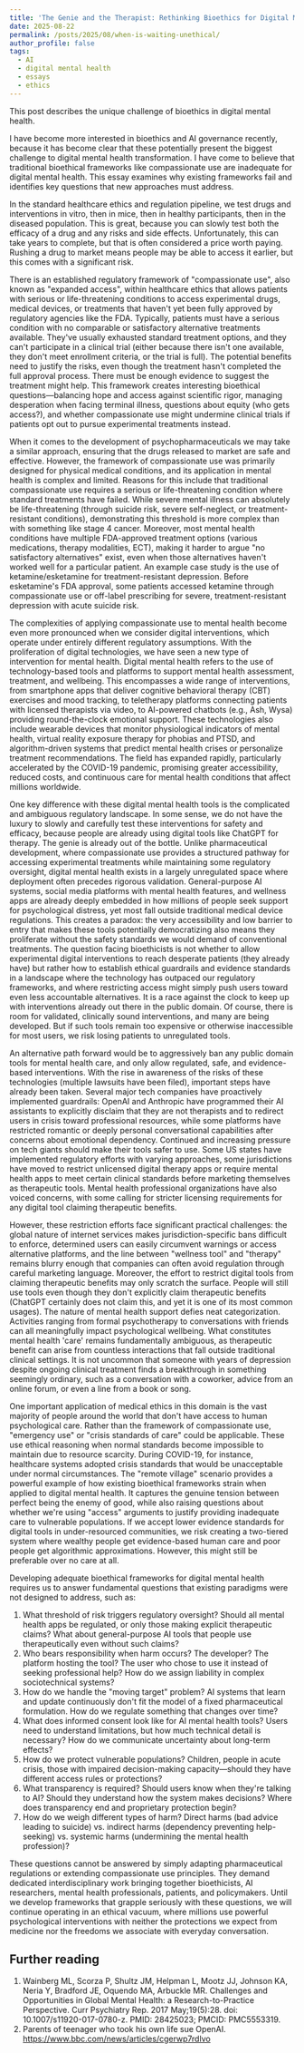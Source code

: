 ```yaml
---
title: 'The Genie and the Therapist: Rethinking Bioethics for Digital Mental Health'
date: 2025-08-22
permalink: /posts/2025/08/when-is-waiting-unethical/
author_profile: false
tags:
  - AI
  - digital mental health
  - essays
  - ethics
---
```


This post describes the unique challenge of bioethics in digital mental health.

I have become more interested in bioethics and AI governance recently, because it has become clear that these potentially present the biggest challenge to digital mental health transformation.
I have come to believe that traditional bioethical frameworks like compassionate use are inadequate for digital mental health.
This essay examines why existing frameworks fail and identifies key questions that new approaches must address.

In the standard healthcare ethics and regulation pipeline, we test drugs and interventions in vitro, then in mice, then in healthy participants, then in the diseased population.
This is great, because you can slowly test both the efficacy of a drug and any risks and side effects.
Unfortunately, this can take years to complete, but that is often considered a price worth paying.
Rushing a drug to market means people may be able to access it earlier, but this comes with a significant risk.

There is an established regulatory framework of "compassionate use", also known as "expanded access", within healthcare ethics that allows patients with serious or life-threatening conditions to access experimental drugs, medical devices, or treatments that haven't yet been fully approved by regulatory agencies like the FDA.
Typically, patients must have a serious condition with no comparable or satisfactory alternative treatments available.
They've usually exhausted standard treatment options, and they can't participate in a clinical trial (either because there isn't one available, they don't meet enrollment criteria, or the trial is full).
The potential benefits need to justify the risks, even though the treatment hasn't completed the full approval process.
There must be enough evidence to suggest the treatment might help.
This framework creates interesting bioethical questions—balancing hope and access against scientific rigor, managing desperation when facing terminal illness, questions about equity (who gets access?), and whether compassionate use might undermine clinical trials if patients opt out to pursue experimental treatments instead.

When it comes to the development of psychopharmaceuticals we may take a similar approach, ensuring that the drugs released to market are safe and effective.
However, the framework of compassionate use was primarily designed for physical medical conditions, and its application in mental health is complex and limited.
Reasons for this include that traditional compassionate use requires a serious or life-threatening condition where standard treatments have failed.
While severe mental illness can absolutely be life-threatening (through suicide risk, severe self-neglect, or treatment-resistant conditions), demonstrating this threshold is more complex than with something like stage 4 cancer.
Moreover, most mental health conditions have multiple FDA-approved treatment options (various medications, therapy modalities, ECT), making it harder to argue "no satisfactory alternatives" exist, even when those alternatives haven't worked well for a particular patient.
An example case study is the use of ketamine/esketamine for treatment-resistant depression.
Before esketamine's FDA approval, some patients accessed ketamine through compassionate use or off-label prescribing for severe, treatment-resistant depression with acute suicide risk.

The complexities of applying compassionate use to mental health become even more pronounced when we consider digital interventions, which operate under entirely different regulatory assumptions.
With the proliferation of digital technologies, we have seen a new type of intervention for mental health.
Digital mental health refers to the use of technology-based tools and platforms to support mental health assessment, treatment, and wellbeing.
This encompasses a wide range of interventions, from smartphone apps that deliver cognitive behavioral therapy (CBT) exercises and mood tracking, to teletherapy platforms connecting patients with licensed therapists via video, to AI-powered chatbots (e.g., Ash, Wysa) providing round-the-clock emotional support.
These technologies also include wearable devices that monitor physiological indicators of mental health, virtual reality exposure therapy for phobias and PTSD, and algorithm-driven systems that predict mental health crises or personalize treatment recommendations.
The field has expanded rapidly, particularly accelerated by the COVID-19 pandemic, promising greater accessibility, reduced costs, and continuous care for mental health conditions that affect millions worldwide.

One key difference with these digital mental health tools is the complicated and ambiguous regulatory landscape.
In some sense, we do not have the luxury to slowly and carefully test these interventions for safety and efficacy, because people are already using digital tools like ChatGPT for therapy.
The genie is already out of the bottle.
Unlike pharmaceutical development, where compassionate use provides a structured pathway for accessing experimental treatments while maintaining some regulatory oversight, digital mental health exists in a largely unregulated space where deployment often precedes rigorous validation.
General-purpose AI systems, social media platforms with mental health features, and wellness apps are already deeply embedded in how millions of people seek support for psychological distress, yet most fall outside traditional medical device regulations.
This creates a paradox: the very accessibility and low barrier to entry that makes these tools potentially democratizing also means they proliferate without the safety standards we would demand of conventional treatments.
The question facing bioethicists is not whether to allow experimental digital interventions to reach desperate patients (they already have) but rather how to establish ethical guardrails and evidence standards in a landscape where the technology has outpaced our regulatory frameworks, and where restricting access might simply push users toward even less accountable alternatives.
It is a race against the clock to keep up with interventions already out there in the public domain.
Of course, there is room for validated, clinically sound interventions, and many are being developed.
But if such tools remain too expensive or otherwise inaccessible for most users, we risk losing patients to unregulated tools.

An alternative path forward would be to aggressively ban any public domain tools for mental health care, and only allow regulated, safe, and evidence-based interventions.
With the rise in awareness of the risks of these technologies (multiple lawsuits have been filed), important steps have already been taken.
Several major tech companies have proactively implemented guardrails: OpenAI and Anthropic have programmed their AI assistants to explicitly disclaim that they are not therapists and to redirect users in crisis toward professional resources, while some platforms have restricted romantic or deeply personal conversational capabilities after concerns about emotional dependency.
Continued and increasing pressure on tech giants should make their tools safer to use.
Some US states have implemented regulatory efforts with varying approaches, some jurisdictions have moved to restrict unlicensed digital therapy apps or require mental health apps to meet certain clinical standards before marketing themselves as therapeutic tools.
Mental health professional organizations have also voiced concerns, with some calling for stricter licensing requirements for any digital tool claiming therapeutic benefits.

However, these restriction efforts face significant practical challenges: the global nature of internet services makes jurisdiction-specific bans difficult to enforce, determined users can easily circumvent warnings or access alternative platforms, and the line between "wellness tool" and "therapy" remains blurry enough that companies can often avoid regulation through careful marketing language.
Moreover, the effort to restrict digital tools from claiming therapeutic benefits may only scratch the surface.
People will still use tools even though they don't explicitly claim therapeutic benefits (ChatGPT certainly does not claim this, and yet it is one of its most common usages).
The nature of mental health support defies neat categorization.
Activities ranging from formal psychotherapy to conversations with friends can all meaningfully impact psychological wellbeing.
What constitutes mental health 'care' remains fundamentally ambiguous, as therapeutic benefit can arise from countless interactions that fall outside traditional clinical settings.
It is not uncommon that someone with years of depression despite ongoing clinical treatment finds a breakthrough in something seemingly ordinary, such as a conversation with a coworker, advice from an online forum, or even a line from a book or song.

One important application of medical ethics in this domain is the vast majority of people around the world that don't have access to human psychological care.
Rather than the framework of compassionate use, "emergency use" or "crisis standards of care" could be applicable.
These use ethical reasoning when normal standards become impossible to maintain due to resource scarcity.
During COVID-19, for instance, healthcare systems adopted crisis standards that would be unacceptable under normal circumstances.
The "remote village" scenario provides a powerful example of how existing bioethical frameworks strain when applied to digital mental health.
It captures the genuine tension between perfect being the enemy of good, while also raising questions about whether we're using "access" arguments to justify providing inadequate care to vulnerable populations.
If we accept lower evidence standards for digital tools in under-resourced communities, we risk creating a two-tiered system where wealthy people get evidence-based human care and poor people get algorithmic approximations.
However, this might still be preferable over no care at all.

Developing adequate bioethical frameworks for digital mental health requires us to answer fundamental questions that existing paradigms were not designed to address, such as:

1. What threshold of risk triggers regulatory oversight? Should all mental health apps be regulated, or only those making explicit therapeutic claims? What about general-purpose AI tools that people use therapeutically even without such claims?
2. Who bears responsibility when harm occurs? The developer? The platform hosting the tool? The user who chose to use it instead of seeking professional help? How do we assign liability in complex sociotechnical systems?
3. How do we handle the "moving target" problem? AI systems that learn and update continuously don't fit the model of a fixed pharmaceutical formulation. How do we regulate something that changes over time?
4. What does informed consent look like for AI mental health tools? Users need to understand limitations, but how much technical detail is necessary? How do we communicate uncertainty about long-term effects?
5. How do we protect vulnerable populations? Children, people in acute crisis, those with impaired decision-making capacity—should they have different access rules or protections?
6. What transparency is required? Should users know when they're talking to AI? Should they understand how the system makes decisions? Where does transparency end and proprietary protection begin?
7. How do we weigh different types of harm? Direct harms (bad advice leading to suicide) vs. indirect harms (dependency preventing help-seeking) vs. systemic harms (undermining the mental health profession)?

These questions cannot be answered by simply adapting pharmaceutical regulations or extending compassionate use principles.
They demand dedicated interdisciplinary work bringing together bioethicists, AI researchers, mental health professionals, patients, and policymakers.
Until we develop frameworks that grapple seriously with these questions, we will continue operating in an ethical vacuum, where millions use powerful psychological interventions with neither the protections we expect from medicine nor the freedoms we associate with everyday conversation.

## Further reading

1. Wainberg ML, Scorza P, Shultz JM, Helpman L, Mootz JJ, Johnson KA, Neria Y, Bradford JE, Oquendo MA, Arbuckle MR. Challenges and Opportunities in Global Mental Health: a Research-to-Practice Perspective. Curr Psychiatry Rep. 2017 May;19(5):28. doi: 10.1007/s11920-017-0780-z. PMID: 28425023; PMCID: PMC5553319.
1. Parents of teenager who took his own life sue OpenAI. https://www.bbc.com/news/articles/cgerwp7rdlvo
